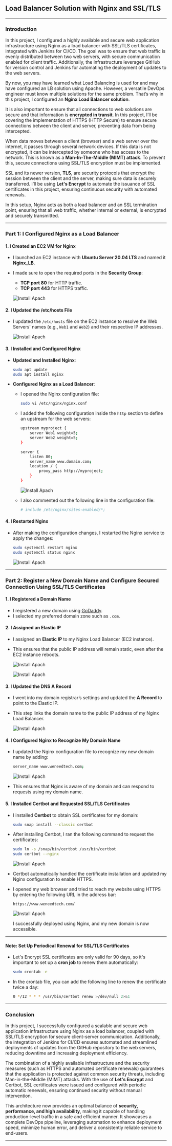 ## Load Balancer Solution with Nginx and SSL/TLS
---

### Introduction

In this project, I configured a highly available and secure web application infrastructure using Nginx as a load balancer with SSL/TLS certificates, integrated with Jenkins for CI/CD. The goal was to ensure that web traffic is evenly distributed between two web servers, with secure communication enabled for client traffic. Additionally, the infrastructure leverages GitHub for version control and Jenkins for automating the deployment of updates to the web servers.

By now, you may have learned what Load Balancing is used for and may have configured an LB solution using Apache. However, a versatile DevOps engineer must know multiple solutions for the same problem. That’s why in this project, I configured an **Nginx Load Balancer solution**.

It is also important to ensure that all connections to web solutions are secure and that information is **encrypted in transit**. In this project, I’ll be covering the implementation of HTTPS (HTTP Secure) to ensure secure connections between the client and server, preventing data from being intercepted.

When data moves between a client (browser) and a web server over the internet, it passes through several network devices. If this data is not encrypted, it can be intercepted by someone who has access to the network. This is known as a **Man-In-The-Middle (MIMT) attack**. To prevent this, secure connections using SSL/TLS encryption must be implemented.

SSL and its newer version, **TLS**, are security protocols that encrypt the session between the client and the server, making sure data is securely transferred. I’ll be using **Let's Encrypt** to automate the issuance of SSL certificates in this project, ensuring continuous security with automated renewals.

In this setup, Nginx acts as both a load balancer and an SSL termination point, ensuring that all web traffic, whether internal or external, is encrypted and securely transmitted.



---

### Part 1: I Configured Nginx as a Load Balancer

#### 1. **I Created an EC2 VM for Nginx**
   - I launched an EC2 instance with **Ubuntu Server 20.04 LTS** and named it **Nginx_LB**.
   - I made sure to open the required ports in the **Security Group**:
     - **TCP port 80** for HTTP traffic.
     - **TCP port 443** for HTTPS traffic.
    
     ![Install Apach](./self_study/images/hh.png)

#### 2. **I Updated the /etc/hosts File**
   - I updated the `/etc/hosts` file on the EC2 instance to resolve the Web Servers' names (e.g., `Web1` and `Web2`) and their respective IP addresses.

     ![Install Apach](./self_study/images/hf.png)

#### 3. **I Installed and Configured Nginx**
   - **Updated and Installed Nginx**:
     ```bash
     sudo apt update
     sudo apt install nginx
     ```
   - **Configured Nginx as a Load Balancer**:
     - I opened the Nginx configuration file:
       ```bash
       sudo vi /etc/nginx/nginx.conf
       ```
     - I added the following configuration inside the `http` section to define an upstream for the web servers:
       ```bash
       upstream myproject {
           server Web1 weight=5;
           server Web2 weight=5;
       }
       
       server {
           listen 80;
           server_name www.domain.com;
           location / {
               proxy_pass http://myproject;
           }
       }
       ```
       ![Install Apach](./self_study/images/kk.png)

     - I also commented out the following line in the configuration file:
       ```bash
       # include /etc/nginx/sites-enabled/*;
       ```
  
#### 4. **I Restarted Nginx**
   - After making the configuration changes, I restarted the Nginx service to apply the changes:
     ```bash
     sudo systemctl restart nginx
     sudo systemctl status nginx
     ```
     ![Install Apach](./self_study/images/rr.png)

---

### Part 2: Register a New Domain Name and Configure Secured Connection Using SSL/TLS Certificates

#### 1. **I Registered a Domain Name**
   - I registered a new domain using [GoDaddy](https://www.godaddy.com).
   - I selected my preferred domain zone such as `.com`.

#### 2. **I Assigned an Elastic IP**
   - I assigned an **Elastic IP** to my Nginx Load Balancer (EC2 instance).
   - This ensures that the public IP address will remain static, even after the EC2 instance reboots.
    
     ![Install Apach](./self_study/images/a.png)

     ![Install Apach](./self_study/images/b.png)

#### 3. **I Updated the DNS A Record**
   - I went into my domain registrar’s settings and updated the **A Record** to point to the Elastic IP.
   - This step links the domain name to the public IP address of my Nginx Load Balancer.

     ![Install Apach](./self_study/images/d.png)

#### 4. **I Configured Nginx to Recognize My Domain Name**
   - I updated the Nginx configuration file to recognize my new domain name by adding:
     ```bash
     server_name www.weneedtech.com;
     ```
     ![Install Apach](./self_study/images/e.png)

   - This ensures that Nginx is aware of my domain and can respond to requests using my domain name.
    
#### 5. **I Installed Certbot and Requested SSL/TLS Certificates**
   - I installed **Certbot** to obtain SSL certificates for my domain:
     ```bash
     sudo snap install --classic certbot
     ```
   - After installing Certbot, I ran the following command to request the certificates:
     ```bash
     sudo ln -s /snap/bin/certbot /usr/bin/certbot
     sudo certbot --nginx
     ```
     ![Install Apach](./self_study/images/x.png)
     
   - Certbot automatically handled the certificate installation and updated my Nginx configuration to enable HTTPS.

   - I opened my web browser and tried to reach my website using HTTPS by entering the following URL in the address bar:
     ```
     https://www.weneedtech.com/
     ```
     ![Install Apach](./self_study/images/yl.png)

     I successfully deployed using Nginx, and my new domain is now accessible.
---

#### **Note**: Set Up Periodical Renewal for SSL/TLS Certificates
   - Let's Encrypt SSL certificates are only valid for 90 days, so it's important to set up a **cron job** to renew them automatically:
     ```bash
     sudo crontab -e
     ```
   - In the crontab file, you can add the following line to renew the certificate twice a day:
     ```bash
     0 */12 * * * /usr/bin/certbot renew >/dev/null 2>&1
     ```

---

### Conclusion

In this project, I successfully configured a scalable and secure web application infrastructure using Nginx as a load balancer, coupled with SSL/TLS encryption for secure client-server communication. Additionally, the integration of Jenkins for CI/CD ensures automated and streamlined deployments of updates from the GitHub repository to the web servers, reducing downtime and increasing deployment efficiency.

The combination of a highly available infrastructure and the security measures (such as HTTPS and automated certificate renewals) guarantees that the application is protected against common security threats, including Man-in-the-Middle (MIMT) attacks. With the use of **Let's Encrypt** and Certbot, SSL certificates were issued and configured with periodic automatic renewals, ensuring continued security without manual intervention.

This architecture now provides an optimal balance of **security, performance, and high availability**, making it capable of handling production-level traffic in a safe and efficient manner. It showcases a complete DevOps pipeline, leveraging automation to enhance deployment speed, minimize human error, and deliver a consistently reliable service to end-users.

---

